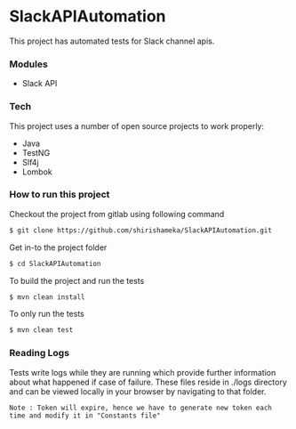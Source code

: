 # SlackAPIAutomation


This project has automated tests for Slack channel apis.

### Modules

* Slack API

### Tech

This project uses a number of open source projects to work properly:

* Java
* TestNG
* Slf4j
* Lombok

### How to run this project

Checkout the project from gitlab using following command
```sh
$ git clone https://github.com/shirishameka/SlackAPIAutomation.git
```

Get in-to the project folder

```sh
$ cd SlackAPIAutomation
```

To build the project and run the tests
```sh
$ mvn clean install
```

To only run the tests
```sh
$ mvn clean test
```

### Reading Logs

Tests write logs while they are running which provide further information about what happened if case of failure.
These files reside in ./logs directory and can be viewed locally in your browser by navigating to that folder.


```Note : Token will expire, hence we have to generate new token each time and modify it in "Constants file" ```
